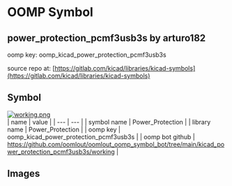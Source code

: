 # OOMP Symbol  
## power_protection_pcmf3usb3s  by arturo182  
  
oomp key: oomp_kicad_power_protection_pcmf3usb3s  
  
source repo at: [https://gitlab.com/kicad/libraries/kicad-symbols](https://gitlab.com/kicad/libraries/kicad-symbols)  
## Symbol  
  
[![working.png](working_600.png)](working.png)  
| name | value | 
| --- | --- | 
| symbol name | Power_Protection | 
| library name | Power_Protection | 
| oomp key | oomp_kicad_power_protection_pcmf3usb3s | 
| oomp bot github | https://github.com/oomlout/oomlout_oomp_symbol_bot/tree/main/kicad_power_protection_pcmf3usb3s/working | 
## Images  

